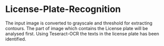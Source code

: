 # License-Plate-Recognition

The input image is converted to grayscale and threshold for extracting contours. The part of image which contains the License plate will be analysed first. Using Teseract-OCR the texts in the license plate has been identified. 


